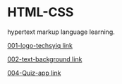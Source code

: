 # HTML-CSS
hypertext markup language learning.

[001-logo-techsyiq link ](https://logo-techsyiq-school.vincentmunywoki.repl.co/)

[002-text-background link ](https://color-backgroung-text.vincentmunywoki.repl.co/)

[004-Quiz-app link ](https://quiz-app2.vincentmunywoki.repl.co/)

